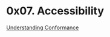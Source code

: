 # 0x07. Accessibility

[Understanding Conformance](https://www.w3.org/TR/UNDERSTANDING-WCAG20/conformance.html#conforming-alternate-versiondef)
